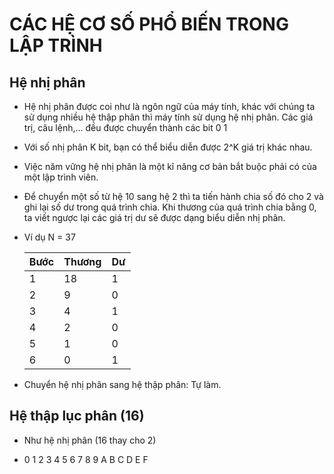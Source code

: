 # CÁC HỆ CƠ SỐ PHỔ BIẾN TRONG LẬP TRÌNH

## Hệ nhị phân

- Hệ nhị phân được coi như là ngôn ngữ của máy tính, khác với chúng ta sử dụng nhiều hệ thập phân thì máy tính sử dụng hệ nhị phân. Các giá trị, câu lệnh,... đều được chuyển thành các bit 0 1

- Với số nhị phân K bit, bạn có thể biểu diễn được 2^K giá trị khác nhau.

- Việc năm vững hệ nhị phân là một kĩ năng cơ bản bắt buộc phải có của một lập trình viên.

- Để chuyển một số từ hệ 10 sang hệ 2 thì ta tiến hành chia số đó cho 2 và ghi lại số dư trong quá trình chia. Khi thương của quá trình chia bằng 0, ta viết ngược lại các giá trị dư sẽ được dạng biểu diễn nhị phân.

- Ví dụ N = 37

    |Bước|Thương|Dư|
    |--|--|--|
    |1|18|1|
    |2|9|0|
    |3|4|1|
    |4|2|0|
    |5|1|0|
    |6|0|1|

- Chuyển hệ nhị phân sang hệ thập phân: Tự làm.

## Hệ thập lục phân (16)

- Như hệ nhị phân (16 thay cho 2)

- 0 1 2 3 4 5 6 7 8 9 A B C D E F

